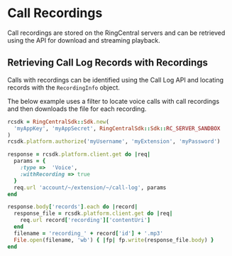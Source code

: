 # Call Recordings

Call recordings are stored on the RingCentral servers and can be retrieved using the API for download and streaming playback.

## Retrieving Call Log Records with Recordings

Calls with recordings can be identified using the Call Log API and locating records with the `RecordingInfo` object.

The below example uses a filter to locate voice calls with call recordings and then downloads the file for each recording.

```ruby
rcsdk = RingCentralSdk::Sdk.new(
  'myAppKey', 'myAppSecret', RingCentralSdk::Sdk::RC_SERVER_SANDBOX
)
rcsdk.platform.authorize('myUsername', 'myExtension', 'myPassword')

response = rcsdk.platform.client.get do |req|
  params = {
    :type =>  'Voice',
    :withRecording => true
  }
  req.url 'account/~/extension/~/call-log', params
end

response.body['records'].each do |record|
  response_file = rcsdk.platform.client.get do |req|
    req.url record['recording']['contentUri']
  end
  filename = 'recording_' + record['id'] + '.mp3'
  File.open(filename, 'wb') { |fp| fp.write(response_file.body) }
end
```